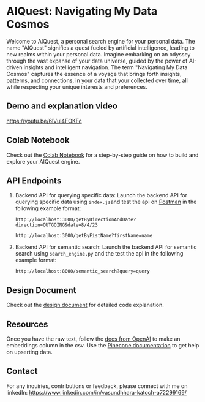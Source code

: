 # AIQuest: Navigating My Data Cosmos

Welcome to AIQuest, a personal search engine for your personal data. The name "AIQuest" signifies a quest fueled by artificial intelligence, leading to new realms within your personal data. Imagine embarking on an odyssey through the vast expanse of your data universe, guided by the power of AI-driven insights and intelligent navigation.
The term "Navigating My Data Cosmos" captures the essence of a voyage that brings forth insights, patterns, and connections, in your data that your collected over time, all while respecting your unique interests and preferences.

## Demo and explanation video
https://youtu.be/6lVul4FOKFc

## Colab Notebook

Check out the [Colab Notebook](https://github.com/Vasundhhara/AIQuest-Navigating-My-Data-Cosmos/blob/main/semantic_search_engine.ipynb) for a step-by-step guide on how to build and explore your AIQuest engine.

## API Endpoints

1. Backend API for querying specific data: Launch the backend API for querying specific data using `index.js`and test the api on [Postman](https://www.postman.com/) in the following example format:
   
   `http://localhost:3000/getByDirectionAndDate?direction=OUTGOING&date=8/4/23`
   
   `http://localhost:3000/getByFistName?firstName=name`

2. Backend API for semantic search: Launch the backend API for semantic search using `search_engine.py` and the test the api in the following example format:

   `http://localhost:8000/semantic_search?query=query`

## Design Document
Check out the [design document](https://github.com/Vasundhhara/AIQuest-Navigating-My-Data-Cosmos/blob/main/design_document.pdf) for detailed code explanation.

## Resources
Once you have the raw text, follow the [docs from OpenAI](https://platform.openai.com/docs/guides/embeddings/what-are-embeddings) to make an embeddings column in the csv.
Use the [Pinecone documentation](https://docs.pinecone.io/) to get help on upserting data.

## Contact

For any inquiries, contributions or feedback, please connect with me on linkedIn: https://www.linkedin.com/in/vasundhhara-katoch-a72299169/
